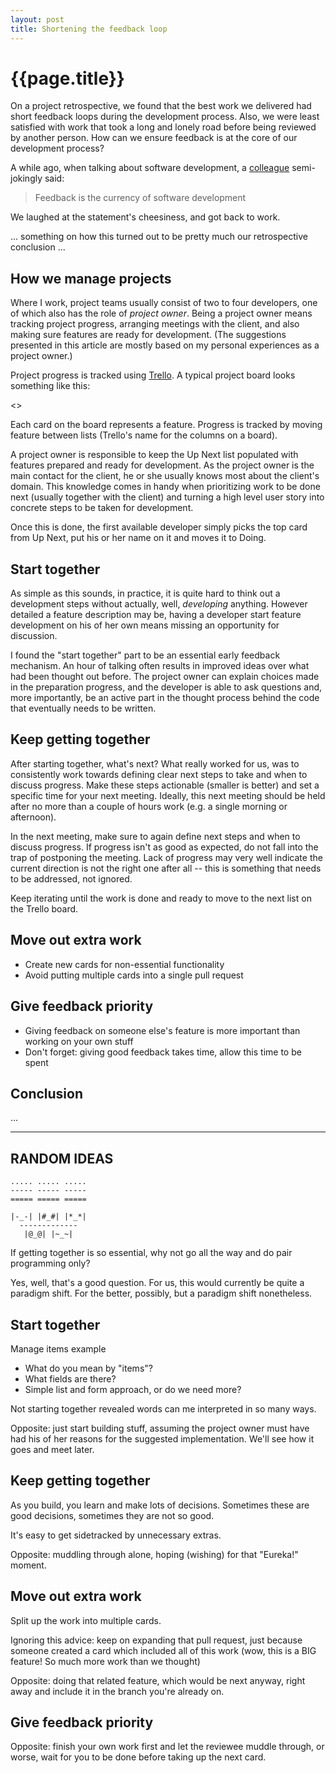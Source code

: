 ```yaml
---
layout: post
title: Shortening the feedback loop
---
```


{{page.title}}
==============

On a project retrospective, we found that the best work we delivered had short feedback loops during the development process. Also, we were least satisfied with work that took a long and lonely road before being reviewed by another person. How can we ensure feedback is at the core of our development process?

A while ago, when talking about software development, a [colleague](http://www.arjanvandergaag.nl) semi-jokingly said:

> Feedback is the currency of software development

We laughed at the statement's cheesiness, and got back to work.

... something on how this turned out to be pretty much our retrospective conclusion ...

## How we manage projects

Where I work, project teams usually consist of two to four developers, one of which also has the role of _project owner_. Being a project owner means tracking project progress, arranging meetings with the client, and also making sure features are ready for development. (The suggestions presented in this article are mostly based on my personal experiences as a project owner.)

Project progress is tracked using [Trello](https://trello.com). A typical project board looks something like this:

<<BOARD PICTURE>>

Each card on the board represents a feature. Progress is tracked by moving feature between lists (Trello's name for the columns on a board).

A project owner is responsible to keep the Up Next list populated with features prepared and ready for development. As the project owner is the main contact for the client, he or she usually knows most about the client's domain. This knowledge comes in handy when prioritizing work to be done next (usually together with the client) and turning a high level user story into concrete steps to be taken for development.

Once this is done, the first available developer simply picks the top card from Up Next, put his or her name on it and moves it to Doing.

## Start together

As simple as this sounds, in practice, it is quite hard to think out a development steps without actually, well, _developing_ anything. However detailed a feature description may be, having a developer start feature development on his of her own means missing an opportunity for discussion.

I found the "start together" part to be an essential early feedback mechanism. An hour of talking often results in improved ideas over what had been thought out before. The project owner can explain choices made in the preparation progress, and the developer is able to ask questions and, more importantly, be an active part in the thought process behind the code that eventually needs to be written.

## Keep getting together

After starting together, what's next? What really worked for us, was to consistently work towards defining clear next steps to take and when to discuss progress. Make these steps actionable (smaller is better) and set a specific time for your next meeting. Ideally, this next meeting should be held after no more than a couple of hours work (e.g. a single morning or afternoon).

In the next meeting, make sure to again define next steps and when to discuss progress. If progress isn't as good as expected, do not fall into the trap of postponing the meeting. Lack of progress may very well indicate the current direction is not the right one after all -- this is something that needs to be addressed, not ignored.

Keep iterating until the work is done and ready to move to the next list on the Trello board.

## Move out extra work

* Create new cards for non-essential functionality
* Avoid putting multiple cards into a single pull request

## Give feedback priority

* Giving feedback on someone else's feature is more important than working on your own stuff
* Don't forget: giving good feedback takes time, allow this time to be spent

## Conclusion

...

------------------------

## RANDOM IDEAS

~~~
..... ..... .....
----- ----- -----
===== ===== =====

|-_-| |#_#| |*_*|
  -------------
   |@_@| |~_~|
~~~

If getting together is so essential, why not go all the way and do pair programming only?

Yes, well, that's a good question. For us, this would currently be quite a paradigm shift. For the better, possibly, but a paradigm shift nonetheless.


## Start together

Manage items example

* What do you mean by "items"?
* What fields are there?
* Simple list and form approach, or do we need more?

Not starting together revealed words can me interpreted in so many ways.

Opposite: just start building stuff, assuming the project owner must have had his of her reasons for the suggested implementation. We'll see how it goes and meet later.


## Keep getting together

As you build, you learn and make lots of decisions. Sometimes these are good decisions, sometimes they are not so good.

It's easy to get sidetracked by unnecessary extras.

Opposite: muddling through alone, hoping (wishing) for that "Eureka!" moment.


## Move out extra work

Split up the work into multiple cards.

Ignoring this advice: keep on expanding that pull request, just because someone created a card which included all of this work (wow, this is a BIG feature! So much more work than we thought)

Opposite: doing that related feature, which would be next anyway, right away and include it in the branch you're already on.


## Give feedback priority

Opposite: finish your own work first and let the reviewee muddle through, or worse, wait for you to be done before taking up the next card.




